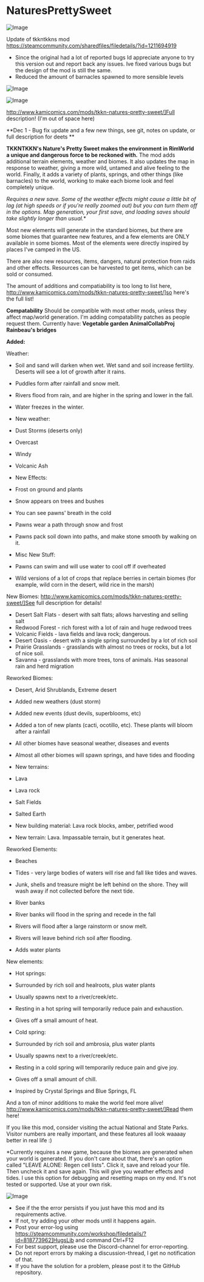 # NaturesPrettySweet

![Image](https://i.imgur.com/buuPQel.png)

Update of tkkntkkns mod
https://steamcommunity.com/sharedfiles/filedetails/?id=1211694919

- Since the original had a lot of reported bugs Id appreciate anyone to try this version out and report back any issues. Ive fixed various bugs but the design of the mod is still the same.
- Reduced the amount of barnacles spawned to more sensible levels

![Image](https://i.imgur.com/pufA0kM.png)

	
![Image](https://i.imgur.com/Z4GOv8H.png)

http://www.kamicomics.com/mods/tkkn-natures-pretty-sweet/]Full description! (I'm out of space here) 

**Dec 1 - Bug fix update and a few new things, see git, notes on update, or full description for deets **

**TKKNTKKN's Nature's Pretty Sweet makes the environment in RimWorld a unique and dangerous force to be reckoned with.** The mod adds additional terrain elements, weather and biomes. It also updates the map in response to weather, giving a more wild, untamed and alive feeling to the world. Finally, it adds a variety of plants, springs, and other things (like barnacles) to the world, working to make each biome look and feel completely unique.

**Requires a new save.* Some of the weather effects might cause a little bit of lag (at high speeds or if you're really zoomed out) but you can turn them off in the options. Map generation, your first save, and loading saves should take slightly longer than usual.**

Most new elements will generate in the standard biomes, but there are some biomes that guarantee new features, and a few elements are ONLY available in some biomes. Most of the elements were directly inspired by places I've camped in the US.

There are also new resources, items, dangers, natural protection from raids and other effects. Resources can be harvested to get items, which can be sold or consumed.

The amount of additions and compatiability is too long to list here, http://www.kamicomics.com/mods/tkkn-natures-pretty-sweet/]so here's the full list!

**Compatability** 
Should be compatible with most other mods, unless they affect map/world generation. 
I'm adding compatability patches as people request them. Currently have:
**Vegetable garden**
**AnimalCollabProj** 
**Rainbeau's bridges**

**Added:**

Weather:


- Soil and sand will darken when wet. Wet sand and soil increase fertility. Deserts will see a lot of growth after it rains.
- Puddles form after rainfall and snow melt.
- Rivers flood from rain, and are higher in the spring and lower in the fall.
- Water freezes in the winter.
- New weather:


- Dust Storms (deserts only)
- Overcast
- Windy
- Volcanic Ash


- New Effects:


- Frost on ground and plants
- Snow appears on trees and bushes
- You can see pawns' breath in the cold
- Pawns wear a path through snow and frost
- Pawns pack soil down into paths, and make stone smooth by walking on it.


- Misc New Stuff:


- Pawns can swim and will use water to cool off if overheated
- Wild versions of a lot of crops that replace berries in certain biomes (for example, wild corn in the desert, wild rice in the marsh)





New Biomes: http://www.kamicomics.com/mods/tkkn-natures-pretty-sweet/]See full description for details!


- Desert Salt Flats - desert with salt flats; allows harvesting and selling salt
- Redwood Forest - rich forest with a lot of rain and huge redwood trees
- Volcanic Fields - lava fields and lava rock; dangerous.
- Desert Oasis - desert with a single spring surrounded by a lot of rich soil
- Prairie Grasslands - grasslands with almost no trees or rocks, but a lot of nice soil.
- Savanna - grasslands with more trees, tons of animals. Has seasonal rain and herd migration

Reworked Biomes:
- Desert, Arid Shrublands, Extreme desert


- Added new weathers (dust storm)
- Added new events (dust devils, superblooms, etc)
- Added a ton of new plants (cacti, ocotillo, etc). These plants will bloom after a rainfall


- All other biomes have seasonal weather, diseases and events
- Almost all other biomes will spawn springs, and have tides and flooding


- New terrains: 


- Lava
- Lava rock
- Salt Fields
- Salted Earth


- New building material: Lava rock blocks, amber, petrified wood
- New terrain: Lava. Impassable terrain, but it generates heat.

Reworked Elements:


- Beaches


- Tides - very large bodies of waters will rise and fall like tides and waves.
- Junk, shells and treasure might be left behind on the shore. They will wash away if not collected before the next tide.


- River banks


- River banks will flood in the spring and recede in the fall
- Rivers will flood after a large rainstorm or snow melt.
- Rivers will leave behind rich soil after flooding.			
- Adds water plants	




			
New elements:


- Hot springs:
- Surrounded by rich soil and healroots, plus water plants
- Usually spawns next to a river/creek/etc.
- Resting in a hot spring will temporarily reduce pain and exhaustion. 
- Gives off a small amount of heat.


- Cold spring:
- Surrounded by rich soil and ambrosia, plus water plants
- Usually spawns next to a river/creek/etc.
- Resting in a cold spring will temporarily reduce pain and give joy. 
- Gives off a small amount of chill.
- Inspired by Crystal Springs and Blue Springs, FL





And a ton of minor additions to make the world feel more alive! http://www.kamicomics.com/mods/tkkn-natures-pretty-sweet/]Read them here!

If you like this mod, consider visiting the actual National and State Parks. Visitor numbers are really important, and these features all look waaaay better in real life :)

*Currently requires a new game, because the biomes are generated when your world is generated. If you don't care about that, there's an option called "LEAVE ALONE: Regen cell lists". Click it, save and reload your file. Then uncheck it and save again. This will give you weather effects and tides. I use this option for debugging and resetting maps on my end. It's not tested or supported. Use at your own risk.

![Image](https://i.imgur.com/PwoNOj4.png)



-  See if the the error persists if you just have this mod and its requirements active.
-  If not, try adding your other mods until it happens again.
-  Post your error-log using https://steamcommunity.com/workshop/filedetails/?id=818773962]HugsLib and command Ctrl+F12
-  For best support, please use the Discord-channel for error-reporting.
-  Do not report errors by making a discussion-thread, I get no notification of that.
-  If you have the solution for a problem, please post it to the GitHub repository.



